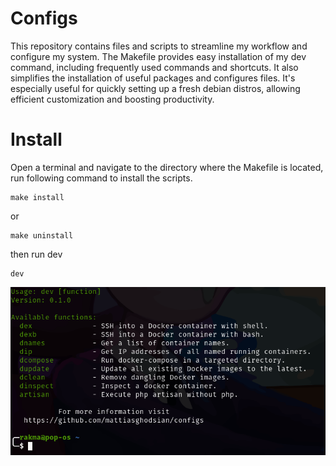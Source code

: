 # Configs
This repository contains files and scripts to streamline my workflow and configure my system. The Makefile provides easy installation of my dev command, including frequently used commands and shortcuts. It also simplifies the installation of useful packages and configures files. It's especially useful for quickly setting up a fresh debian distros, allowing efficient customization and boosting productivity.

# Install
Open a terminal and navigate to the directory where the Makefile is located, run following command to install the scripts.
```
make install
```
or 
```
make uninstall
```

then run dev
```
dev
```

![Screenshot Of dev command](screenshot.png)
